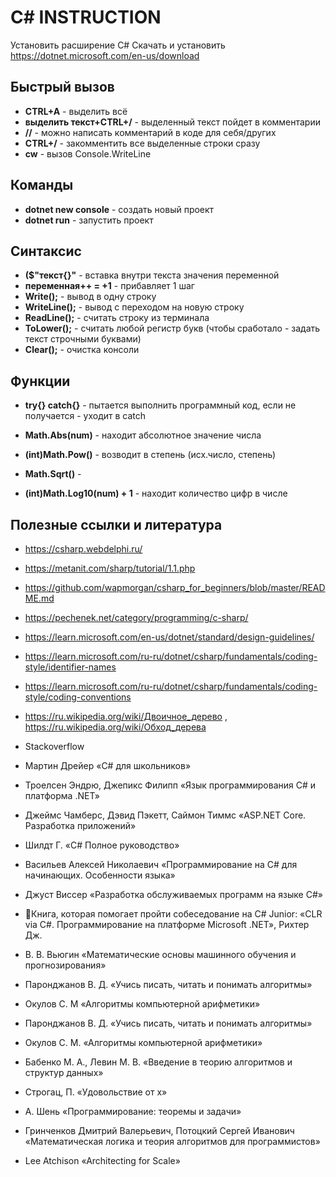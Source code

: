 # **C# INSTRUCTION**
Установить расширение C#
Скачать и установить <https://dotnet.microsoft.com/en-us/download>

## **Быстрый вызов**
* **CTRL+A** - выделить всё
* **выделить текст+CTRL+/** - выделенный текст пойдет в комментарии
* **//** - можно написать комментарий в коде для себя/других
* **CTRL+/** - закомментить все выделенные строки сразу
* **cw** - вызов Console.WriteLine


## **Команды**

* **dotnet new console** - создать новый проект
* **dotnet run** - запустить проект

## **Синтаксис**
* **($"текст{}"** - вставка внутри текста значения переменной
* **переменная++ = +1** - прибавляет 1 шаг
* **Write();** - вывод в одну строку
* **WriteLine();** - вывод с переходом на новую строку
* **ReadLine();** - считать строку из терминала
* **ToLower();** -  считать любой регистр букв (чтобы сработало - задать текст строчными буквами)
* **Clear();** - очистка консоли

## **Функции**
* **try{} catch{}** - пытается выполнить программный код, если не получается - уходит в catch

* **Math.Abs(num)** - находит абсолютное значение числа
* **(int)Math.Pow()** - возводит в степень (исх.число, степень)
* **Math.Sqrt()** - 
* **(int)Math.Log10(num) + 1** - находит количество цифр в числе



## **Полезные ссылки и литература**

* <https://csharp.webdelphi.ru/>

* <https://metanit.com/sharp/tutorial/1.1.php>

* <https://github.com/wapmorgan/csharp_for_beginners/blob/master/README.md>

* <https://pechenek.net/category/programming/c-sharp/>

* <https://learn.microsoft.com/en-us/dotnet/standard/design-guidelines/>

* <https://learn.microsoft.com/ru-ru/dotnet/csharp/fundamentals/coding-style/identifier-names>

* <https://learn.microsoft.com/ru-ru/dotnet/csharp/fundamentals/coding-style/coding-conventions>

* <https://ru.wikipedia.org/wiki/Двоичное_дерево> , <https://ru.wikipedia.org/wiki/Обход_дерева>

* Stackoverflow

* Мартин Дрейер «C# для школьников»

* Троелсен Эндрю, Джепикс Филипп «Язык программирования C# и платформа .NET»

* Джеймс Чамберс, Дэвид Пэкетт, Саймон Тиммс «ASP.NET Core. Разработка приложений»

* Шилдт Г. «C# Полное руководство»

* Васильев Алексей Николаевич «Программирование на C# для начинающих. Особенности языка»

* Джуст Виссер «Разработка обслуживаемых программ на языке C#»

* 💯Книга, которая помогает пройти собеседование на C# Junior: «CLR via C#. Программирование на платформе Microsoft .NET», Рихтер Дж.

* В. В. Вьюгин «Математические основы машинного обучения и прогнозирования»

* Паронджанов В. Д. «Учись писать, читать и понимать алгоритмы»

* Окулов С. М «Алгоритмы компьютерной арифметики»

* Паронджанов В. Д. «Учись писать, читать и понимать алгоритмы»

* Окулов С. М. «Алгоритмы компьютерной арифметики»

 * Бабенко М. А., Левин М. В. «Введение в теорию алгоритмов и структур данных»

* Строгац, П. «Удовольствие от х»

* А. Шень «Программирование: теоремы и задачи»

* Гринченков Дмитрий Валерьевич, Потоцкий Сергей Иванович «Математическая логика и теория алгоритмов для программистов»

* Lee Atchison «Architecting for Scale»
